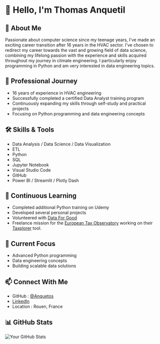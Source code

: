 # 👋 Hello, I'm Thomas Anquetil

## 🚀 About Me
Passionate about computer science since my teenage years, I've made an exciting career transition after 16 years in the HVAC sector. I've chosen to redirect my career towards the vast and growing field of data science, combining my lifelong passion with the experience and skills acquired throughout my journey in climate engineering. I particularly enjoy programming in Python and am very interested in data engineering topics.

## 💼 Professional Journey
- 16 years of experience in HVAC engineering
- Successfully completed a certified Data Analyst training program
- Continuously expanding my skills through self-study and practical projects
- Focusing on Python programming and data engineering concepts

## 🛠 Skills & Tools
- Data Analysis / Data Science / Data Visualization
- ETL
- Python
- SQL
- Jupyter Notebook
- Visual Studio Code
- GitHub
- Power BI / Streamlit / Plotly Dash

## 🌱 Continuous Learning
- Completed additional Python training on Udemy
- Developed several personal projects
- Volunteered with [Data For Good](https://dataforgood.fr/)
- Freelance mission for the [European Tax Observatory](https://www.taxobservatory.eu/) working on their [Taxplorer](https://www.taxplorer.eu/) tool.

## 🔭 Current Focus
- Advanced Python programming
- Data engineering concepts
- Building scalable data solutions

## 📫 Connect With Me
- GitHub : [@Anquetos](https://github.com/Anquetos)
- [LinkedIn](www.linkedin.com/in/thomas-anquetil-132a73123)
- Location : Rouen, France

## 📊 GitHub Stats
![Your GitHub Stats](https://github-readme-stats.vercel.app/api?username=Anquetos&show_icons=true&theme=radical)



<!--
**anquetos/anquetos** is a ✨ _special_ ✨ repository because its `README.md` (this file) appears on your GitHub profile.

Here are some ideas to get you started:

- 🔭 I’m currently working on ...
- 🌱 I’m currently learning ...
- 👯 I’m looking to collaborate on ...
- 🤔 I’m looking for help with ...
- 💬 Ask me about ...
- 📫 How to reach me: ...
- 😄 Pronouns: ...
- ⚡ Fun fact: ...
-->
